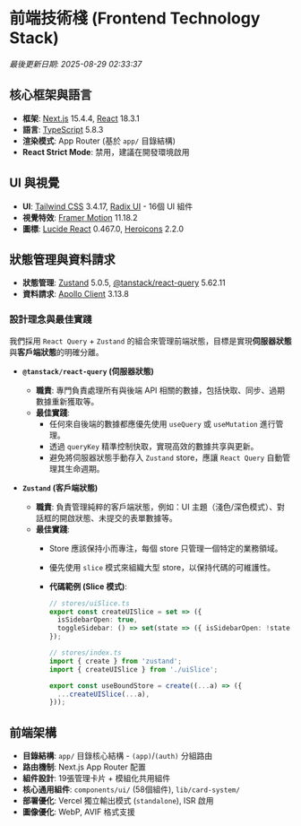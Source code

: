 # 前端技術棧 (Frontend Technology Stack)

_最後更新日期: 2025-08-29 02:33:37_

## 核心框架與語言

- **框架**: [Next.js](https://nextjs.org/) 15.4.4, [React](https://react.dev/) 18.3.1
- **語言**: [TypeScript](https://www.typescriptlang.org/) 5.8.3
- **渲染模式**: App Router (基於 `app/` 目錄結構)
- **React Strict Mode**: 禁用，建議在開發環境啟用

## UI 與視覺

- **UI**: [Tailwind CSS](https://tailwindcss.com/) 3.4.17, [Radix UI](https://www.radix-ui.com/) - 16個 UI 組件
- **視覺特效**: [Framer Motion](https://www.framer.com/motion/) 11.18.2
- **圖標**: [Lucide React](https://lucide.dev/) 0.467.0, [Heroicons](https://heroicons.com/) 2.2.0

## 狀態管理與資料請求

- **狀態管理**: [Zustand](https://zustand-demo.pmnd.rs/) 5.0.5, [@tanstack/react-query](https://tanstack.com/query/latest) 5.62.11
- **資料請求**: [Apollo Client](https://www.apollographql.com/docs/react/) 3.13.8

### 設計理念與最佳實踐

我們採用 `React Query` + `Zustand` 的組合來管理前端狀態，目標是實現**伺服器狀態**與**客戶端狀態**的明確分離。

- **`@tanstack/react-query` (伺服器狀態)**
  - **職責**: 專門負責處理所有與後端 API 相關的數據，包括快取、同步、過期數據重新獲取等。
  - **最佳實踐**:
    - 任何來自後端的數據都應優先使用 `useQuery` 或 `useMutation` 進行管理。
    - 透過 `queryKey` 精準控制快取，實現高效的數據共享與更新。
    - 避免將伺服器狀態手動存入 `Zustand` store，應讓 `React Query` 自動管理其生命週期。

- **`Zustand` (客戶端狀態)**
  - **職責**: 負責管理純粹的客戶端狀態，例如：UI 主題（淺色/深色模式）、對話框的開啟狀態、未提交的表單數據等。
  - **最佳實踐**:
    - Store 應該保持小而專注，每個 store 只管理一個特定的業務領域。
    - 優先使用 `slice` 模式來組織大型 store，以保持代碼的可維護性。
    - **代碼範例 (Slice 模式)**:

      ```typescript
      // stores/uiSlice.ts
      export const createUISlice = set => ({
        isSidebarOpen: true,
        toggleSidebar: () => set(state => ({ isSidebarOpen: !state.isSidebarOpen })),
      });

      // stores/index.ts
      import { create } from 'zustand';
      import { createUISlice } from './uiSlice';

      export const useBoundStore = create((...a) => ({
        ...createUISlice(...a),
      }));
      ```

## 前端架構

- **目錄結構**: `app/` 目錄核心結構 - `(app)`/`(auth)` 分組路由
- **路由機制**: Next.js App Router 配置
- **組件設計**: 19張管理卡片 + 模組化共用組件
- **核心通用組件**: `components/ui/` (58個組件), `lib/card-system/`
- **部署優化**: Vercel 獨立輸出模式 (`standalone`), ISR 啟用
- **圖像優化**: WebP, AVIF 格式支援
